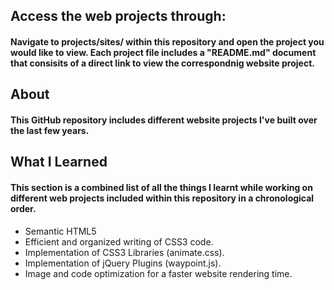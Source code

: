 ## Access the web projects through:
#### Navigate to projects/sites/ within this repository and open the project you would like to view. Each project file includes a "README.md" document that consisits of a direct link to view the correspondnig website project.

## About
#### This GitHub repository includes different website projects I've built over the last few years.

## What I Learned
#### This section is a combined list of all the things I learnt while working on different web projects included within this repository in a chronological order.
- Semantic HTML5
- Efficient and organized writing of CSS3 code.
- Implementation of CSS3 Libraries (animate.css).
- Implementation of jQuery Plugins (waypoint.js).
- Image and code optimization for a faster website rendering time.


